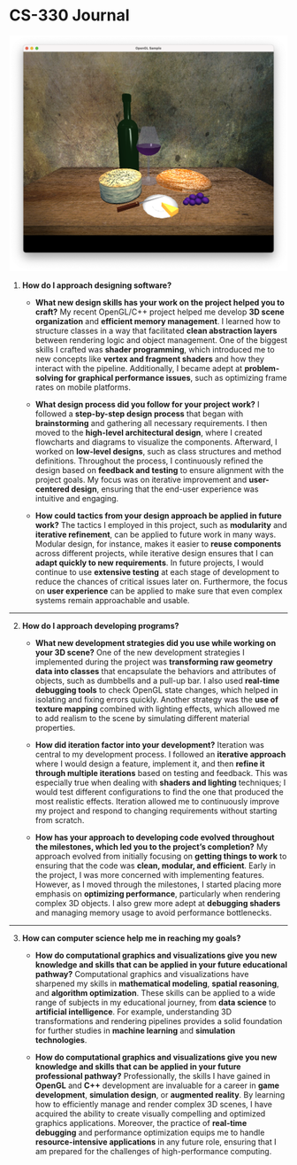 # CS-330 Journal
<img src="project-screenshot.png" alt="final-project" width="600"/>

1. **How do I approach designing software?**
   - **What new design skills has your work on the project helped you to craft?** My recent OpenGL/C++ project helped me develop **3D scene organization** and **efficient memory management**. I learned how to structure classes in a way that facilitated **clean abstraction layers** between rendering logic and object management. One of the biggest skills I crafted was **shader programming**, which introduced me to new concepts like **vertex and fragment shaders** and how they interact with the pipeline. Additionally, I became adept at **problem-solving for graphical performance issues**, such as optimizing frame rates on mobile platforms.

   - **What design process did you follow for your project work?** I followed a **step-by-step design process** that began with **brainstorming** and gathering all necessary requirements. I then moved to the **high-level architectural design**, where I created flowcharts and diagrams to visualize the components. Afterward, I worked on **low-level designs**, such as class structures and method definitions. Throughout the process, I continuously refined the design based on **feedback and testing** to ensure alignment with the project goals. My focus was on iterative improvement and **user-centered design**, ensuring that the end-user experience was intuitive and engaging.

   - **How could tactics from your design approach be applied in future work?** The tactics I employed in this project, such as **modularity** and **iterative refinement**, can be applied to future work in many ways. Modular design, for instance, makes it easier to **reuse components** across different projects, while iterative design ensures that I can **adapt quickly to new requirements**. In future projects, I would continue to use **extensive testing** at each stage of development to reduce the chances of critical issues later on. Furthermore, the focus on **user experience** can be applied to make sure that even complex systems remain approachable and usable.
 ---

2. **How do I approach developing programs?** 
   - **What new development strategies did you use while working on your 3D scene?** One of the new development strategies I implemented during the project was **transforming raw geometry data into classes** that encapsulate the behaviors and attributes of objects, such as dumbbells and a pull-up bar. I also used **real-time debugging tools** to check OpenGL state changes, which helped in isolating and fixing errors quickly. Another strategy was the **use of texture mapping** combined with lighting effects, which allowed me to add realism to the scene by simulating different material properties.

   - **How did iteration factor into your development?** Iteration was central to my development process. I followed an **iterative approach** where I would design a feature, implement it, and then **refine it through multiple iterations** based on testing and feedback. This was especially true when dealing with **shaders and lighting** techniques; I would test different configurations to find the one that produced the most realistic effects. Iteration allowed me to continuously improve my project and respond to changing requirements without starting from scratch.

   - **How has your approach to developing code evolved throughout the milestones, which led you to the project’s completion?** My approach evolved from initially focusing on **getting things to work** to ensuring that the code was **clean, modular, and efficient**. Early in the project, I was more concerned with implementing features. However, as I moved through the milestones, I started placing more emphasis on **optimizing performance**, particularly when rendering complex 3D objects. I also grew more adept at **debugging shaders** and managing memory usage to avoid performance bottlenecks.
---
3. **How can computer science help me in reaching my goals?**
    - **How do computational graphics and visualizations give you new knowledge and skills that can be applied in your future educational pathway?** Computational graphics and visualizations have sharpened my skills in **mathematical modeling**, **spatial reasoning**, and **algorithm optimization**. These skills can be applied to a wide range of subjects in my educational journey, from **data science** to **artificial intelligence**. For example, understanding 3D transformations and rendering pipelines provides a solid foundation for further studies in **machine learning** and **simulation technologies**.

    - **How do computational graphics and visualizations give you new knowledge and skills that can be applied in your future professional pathway?** Professionally, the skills I have gained in **OpenGL** and **C++** development are invaluable for a career in **game development**, **simulation design**, or **augmented reality**. By learning how to efficiently manage and render complex 3D scenes, I have acquired the ability to create visually compelling and optimized graphics applications. Moreover, the practice of **real-time debugging** and performance optimization equips me to handle **resource-intensive applications** in any future role, ensuring that I am prepared for the challenges of high-performance computing.
